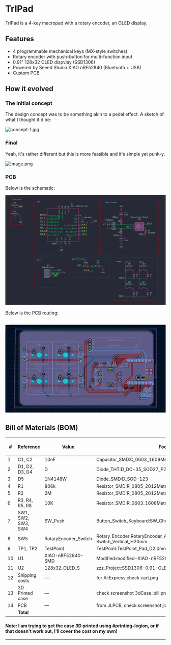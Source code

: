 # TrlPad

TrlPad is a 4-key macropad with a rotary encoder, an OLED display.

## Features

- 4 programmable mechanical keys (MX-style switches)
- Rotary encoder with push-button for multi-function input
- 0.91" 128x32 OLED dispvlay (SSD1306)
- Powered by Seeed Studio XIAO nRF52840 (Bluetooth + USB)
- Custom PCB

## How it evolved

### The initial concept
The design concept was to be something akin to a pedal effect. A sketch of what I thought it'd be:

![concept-1.jpg](https://blueprint.hackclub.com/user-attachments/blobs/proxy/eyJfcmFpbHMiOnsiZGF0YSI6MTU4OSwicHVyIjoiYmxvYl9pZCJ9fQ==--99acb60c861b588bb9ba950350989237539b35af/concept-1.jpg)

### Final
Yeah, it's rather different but this is more feasible and it's simple yet punk-y.

![image.png](https://blueprint.hackclub.com/user-attachments/blobs/proxy/eyJfcmFpbHMiOnsiZGF0YSI6NDA1NSwicHVyIjoiYmxvYl9pZCJ9fQ==--13515724b4d5ed1d60a12a15c5ef635fe72e6fe0/image.png)

### PCB
Below is the schematic:

![Schematic](screenshots/schematic.png)


Below is the PCB routing:

![routing](screenshots/PCB.png)
---

## Bill of Materials (BOM)
| # | Reference | Value | Footprint | Qty | Link | Price (USD) | Running Price (USD) |
|---|------------|--------|------------|-----|-------|----------------|----------------------|
| 1 | C1, C2 | 10nF | Capacitor_SMD:C_0603_1608Metric_Pad1.08x0.95mm_HandSolder | 2 | [AliExpress](https://www.aliexpress.com/item/1005002769470761.html) | 0.60 | 0.49 |
| 2 | D1, D2, D3, D4 | D | Diode_THT:D_DO-35_SOD27_P7.62mm_Horizontal | 4 | [AliExpress](https://www.aliexpress.com/item/1005007625866819.html) | 1.41 | 2.01 |
| 3 | D5 | 1N4148W | Diode_SMD:D_SOD-123 | 1 | [AliExpress](https://www.aliexpress.com/item/1005007160279747.html) | 1.95 | 3.96 |
| 4 | R1 | 806k | Resistor_SMD:R_0805_2012Metric | 1 | [AliExpress](https://www.aliexpress.com/item/1005008964311488.html) | 0.66 | 5.10 |
| 5 | R2 | 2M | Resistor_SMD:R_0805_2012Metric | 1 | [AliExpress](https://www.aliexpress.com/item/1005008964311488.html) | 0.48 | 5.10 |
| 6 | R3, R4, R5, R8 | 10K | Resistor_SMD:R_0603_1608Metric_Pad0.98x0.95mm_HandSolder | 4 | [AliExpress](https://www.aliexpress.com/item/1005009805187579.html) | 1.00 | 6.10 |
| 7 | SW1, SW2, SW3, SW4 | SW_Push | Button_Switch_Keyboard:SW_Cherry_MX_1.00u_PCB | 4 | [AliExpress](https://www.aliexpress.com/item/1005006255961111.html) | 1.01 | 7.11 |
| 8 | SW5 | RotaryEncoder_Switch | Rotary_Encoder:RotaryEncoder_Alps_EC11E-Switch_Vertical_H20mm | 1 | [AliExpress](https://www.aliexpress.com/item/1005006693443387.html) | 0.63 | 7.74 |
| 9 | TP1, TP2 | TestPoint | TestPoint:TestPoint_Pad_D2.0mm | 2 | — | — | — |
| 10 | U1 | XIAO-nRF52840-SMD | Modified:modified-XIAO-nRF52840-SMD | 1 | [AliExpress](https://www.aliexpress.com/item/1005006988954136.html) | 10.11 | 17.85 |
| 11 | U2 | 128x32_OLED_S | zzz_Project:SSD1306-0.91-OLED-4pin-128x32 | 1 | [AliExpress](https://www.aliexpress.com/item/1005008640132638.html) | 2.24 | 20.09 |
| 12 | Shipping costs | — | for AliExpress check cart.png | — | — | 5.24 | 25.33 |
| 13 | 3D Printed case | — | check screenshot 3dCase_bill.png | — | [Upload to 3Ding](https://print.3ding.in/upload) | 16.29 | 41.62 |
| 14 | PCB | — | from JLPCB, check screenshot jlcpcb.png | — | — | 7.56 | 49.18 |
|   | **Total** |  |  |  |  |  | **49.18** |


####  Note: I am trying to get the case 3D printed using #printing-legion, or if that doesn't work out, I'll cover the cost on my own!
---
